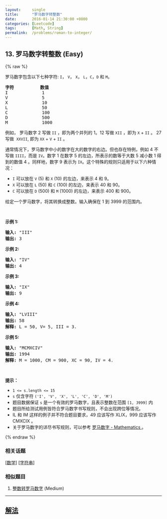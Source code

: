 ```yaml
---
layout:     single
title:      "罗马数字转整数"
date:       2016-01-14 21:30:00 +0800
categories: [Leetcode]
tags:       [Math, String]
permalink:  /problems/roman-to-integer/
---
```


## 13. 罗马数字转整数 (Easy)

{% raw %}

<p>罗马数字包含以下七种字符: <code>I</code>， <code>V</code>， <code>X</code>， <code>L</code>，<code>C</code>，<code>D</code> 和 <code>M</code>。</p>

<pre>
<strong>字符</strong>          <strong>数值</strong>
I             1
V             5
X             10
L             50
C             100
D             500
M             1000</pre>

<p>例如， 罗马数字 2 写做 <code>II</code> ，即为两个并列的 1。12 写做 <code>XII</code> ，即为 <code>X</code> + <code>II</code> 。 27 写做  <code>XXVII</code>, 即为 <code>XX</code> + <code>V</code> + <code>II</code> 。</p>

<p>通常情况下，罗马数字中小的数字在大的数字的右边。但也存在特例，例如 4 不写做 <code>IIII</code>，而是 <code>IV</code>。数字 1 在数字 5 的左边，所表示的数等于大数 5 减小数 1 得到的数值 4 。同样地，数字 9 表示为 <code>IX</code>。这个特殊的规则只适用于以下六种情况：</p>

<ul>
	<li><code>I</code> 可以放在 <code>V</code> (5) 和 <code>X</code> (10) 的左边，来表示 4 和 9。</li>
	<li><code>X</code> 可以放在 <code>L</code> (50) 和 <code>C</code> (100) 的左边，来表示 40 和 90。 </li>
	<li><code>C</code> 可以放在 <code>D</code> (500) 和 <code>M</code> (1000) 的左边，来表示 400 和 900。</li>
</ul>

<p>给定一个罗马数字，将其转换成整数。输入确保在 1 到 3999 的范围内。</p>

<p> </p>

<p><strong>示例 1:</strong></p>

<pre>
<strong>输入:</strong> "III"
<strong>输出:</strong> 3</pre>

<p><strong>示例 2:</strong></p>

<pre>
<strong>输入:</strong> "IV"
<strong>输出:</strong> 4</pre>

<p><strong>示例 3:</strong></p>

<pre>
<strong>输入:</strong> "IX"
<strong>输出:</strong> 9</pre>

<p><strong>示例 4:</strong></p>

<pre>
<strong>输入:</strong> "LVIII"
<strong>输出:</strong> 58
<strong>解释:</strong> L = 50, V= 5, III = 3.
</pre>

<p><strong>示例 5:</strong></p>

<pre>
<strong>输入:</strong> "MCMXCIV"
<strong>输出:</strong> 1994
<strong>解释:</strong> M = 1000, CM = 900, XC = 90, IV = 4.</pre>

<p> </p>

<p><strong>提示：</strong></p>

<ul>
	<li><code>1 <= s.length <= 15</code></li>
	<li><code>s</code> 仅含字符 <code>('I', 'V', 'X', 'L', 'C', 'D', 'M')</code></li>
	<li>题目数据保证 <code>s</code> 是一个有效的罗马数字，且表示整数在范围 <code>[1, 3999]</code> 内</li>
	<li>题目所给测试用例皆符合罗马数字书写规则，不会出现跨位等情况。</li>
	<li>IL 和 IM 这样的例子并不符合题目要求，49 应该写作 XLIX，999 应该写作 CMXCIX 。</li>
	<li>关于罗马数字的详尽书写规则，可以参考 <a href="https://b2b.partcommunity.com/community/knowledge/zh_CN/detail/10753/%E7%BD%97%E9%A9%AC%E6%95%B0%E5%AD%97#knowledge_article">罗马数字 - Mathematics </a>。</li>
</ul>

{% endraw %}

### 相关话题
  [[数学](https://github.com/openset/leetcode/tree/master/tag/math/README.md)]
  [[字符串](https://github.com/openset/leetcode/tree/master/tag/string/README.md)]

### 相似题目
  1. [整数转罗马数字](/problems/integer-to-roman) (Medium)

---

## [解法](https://github.com/openset/leetcode/tree/master/problems/roman-to-integer)
